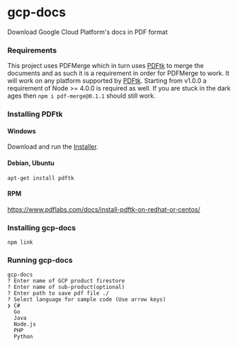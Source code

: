 # gcp-docs
Download Google Cloud Platform's docs in PDF format

### Requirements
This project uses PDFMerge which in turn uses [PDFtk](https://www.pdflabs.com/tools/pdftk-the-pdf-toolkit/) to merge the documents and as such it is a requirement in order for PDFMerge to work. It will work on any platform supported by [PDFtk](https://www.pdflabs.com/tools/pdftk-the-pdf-toolkit/).
Starting from v1.0.0 a requirement of Node >= 4.0.0 is required as well. If you are stuck in the dark ages then `npm i pdf-merge@0.1.1` should still work.

### Installing PDFtk
#### Windows
Download and run the [Installer](https://www.pdflabs.com/tools/pdftk-the-pdf-toolkit/).

#### Debian, Ubuntu
```
apt-get install pdftk
```
#### RPM
https://www.pdflabs.com/docs/install-pdftk-on-redhat-or-centos/


### Installing gcp-docs
```
npm link
```

### Running gcp-docs
```
gcp-docs
? Enter name of GCP product firestore
? Enter name of sub-product(optional) 
? Enter path to save pdf file ./
? Select language for sample code (Use arrow keys)
❯ C# 
  Go 
  Java 
  Node.js 
  PHP 
  Python 
```